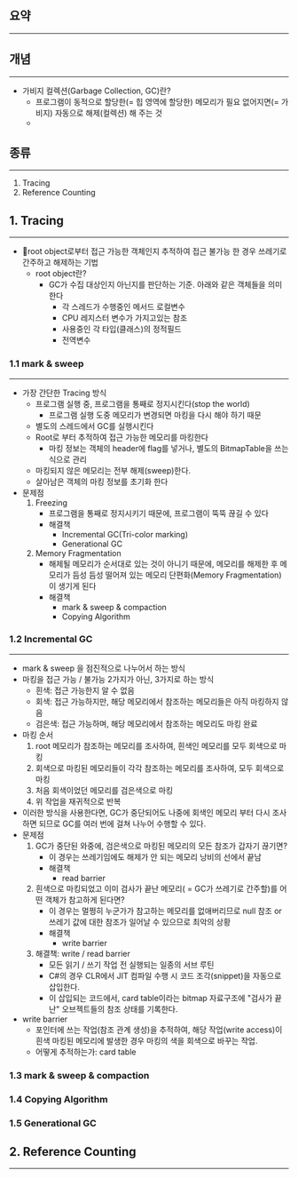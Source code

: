 ## 요약
---


## 개념
---
- 가비지 컬렉션(Garbage Collection, GC)란?
	- 프로그램이 동적으로 할당한(= 힙 영역에 할당한) 메모리가 필요 없어지면(= 가비지) 자동으로 해제(컬렉션) 해 주는 것
	- 

## 종류
---
1. Tracing
2. Reference Counting

## 1.  Tracing
---
- root object로부터 접근 가능한 객체인지 추적하여 접근 불가능 한 경우 쓰레기로 간주하고 해제하는 기법
	- root object란?
		-  GC가 수집 대상인지 아닌지를 판단하는 기준. 아래와 같은 객체들을 의미한다
			- 각 스레드가 수행중인 메서드 로컬변수
			- CPU 레지스터 변수가 가지고있는 참조
			- 사용중인 각 타입(클래스)의 정적필드
			- 전역변수
### 1.1 mark & sweep
---
- 가장 간단한 Tracing 방식
	- 프로그램 실행 중, 프로그램을 통째로 정지시킨다(stop the world)
		- 프로그램 실행 도중 메모리가 변경되면 마킹을 다시 해야 하기 때문
	- 별도의 스레드에서 GC를 실행시킨다
	- Root로 부터 추적하여 접근 가능한 메모리를 마킹한다
		- 마킹 정보는 객체의 header에 flag를 넣거나, 별도의 BitmapTable을 쓰는 식으로 관리
	- 마킹되지 않은 메모리는 전부 해제(sweep)한다.
	- 살아남은 객체의 마킹 정보를 초기화 한다
- 문제점
	1. Freezing
		- 프로그램을 통째로 정지시키기 때문에, 프로그램이 뚝뚝 끊길 수 있다
		- 해결책
			- Incremental GC(Tri-color marking)
			- Generational GC
	1. Memory Fragmentation
		- 해제될 메모리가 순서대로 있는 것이 아니기 때문에, 메모리를 해제한 후 메모리가 듬성 듬성 떨어져 있는 메모리 단편화(Memory Fragmentation)이 생기게 된다
		- 해결책
			- mark & sweep & compaction
			- Copying Algorithm

### 1.2 Incremental GC
---
- mark & sweep 을 점진적으로 나누어서 하는 방식
- 마킹을 접근 가능 / 불가능 2가지가 아닌, 3가지로 하는 방식
	- 흰색: 접근 가능한지 알 수 없음
	- 회색: 접근 가능하지만, 해당 메모리에서 참조하는 메모리들은 아직  마킹하지 않음
	- 검은색: 접근 가능하며, 해당 메모리에서 참조하는 메모리도  마킹 완료
- 마킹 순서
	1. root 메모리가 참조하는 메모리를 조사하여, 흰색인 메모리를 모두 회색으로 마킹
	2. 회색으로 마킹된 메모리들이 각각 참조하는  메모리를 조사하여, 모두 회색으로 마킹
	3. 처음 회색이었던 메모리를 검은색으로 마킹
	4. 위 작업을 재귀적으로 반복
- 이러한 방식을 사용한다면, GC가 중단되어도 나중에 회색인 메모리 부터 다시 조사하면 되므로 GC를 여러 번에 걸쳐 나누어 수행할 수 있다.
- 문제점
	1. GC가 중단된 와중에, 검은색으로 마킹된 메모리의 모든 참조가 갑자기 끊기면?
		- 이 경우는 쓰레기임에도 해제가 안 되는 메모리 낭비의 선에서 끝남
		- 해결책
			- read barrier
	2.  흰색으로 마킹되었고 이미 검사가 끝난 메모리( = GC가 쓰레기로 간주할)를 어떤 객체가 참고하게 된다면?
		- 이 경우는 멀쩡히 누군가가 참고하는 메모리를 없애버리므로 null 참조 or 쓰레기 값에 대한 참조가 일어날 수 있으므로 최악의 상황
		- 해결책
			- write barrier
	3. 해결책: write / read barrier
		- 모든 읽기 / 쓰기 작업 전 실행되는 일종의 서브 루틴
		- C#의 경우 CLR에서 JIT 컴파일 수행 시 코드 조각(snippet)을 자동으로 삽입한다.
		- 이 삽입되는 코드에서, card table이라는 bitmap 자료구조에 "검사가 끝난" 오브젝트들의 참조 상태를 기록한다.
- write barrier
	- 포인터에 쓰는 작업(참조 관계 생성)을 추적하여, 해당 작업(write access)이 흰색 마킹된 메모리에 발생한 경우 마킹의 색을 회색으로 바꾸는 작업.
	- 어떻게 추적하는가: card table
### 1.3 mark & sweep & compaction
### 1.4 Copying Algorithm
### 1.5 Generational GC
## 2. Reference Counting
---